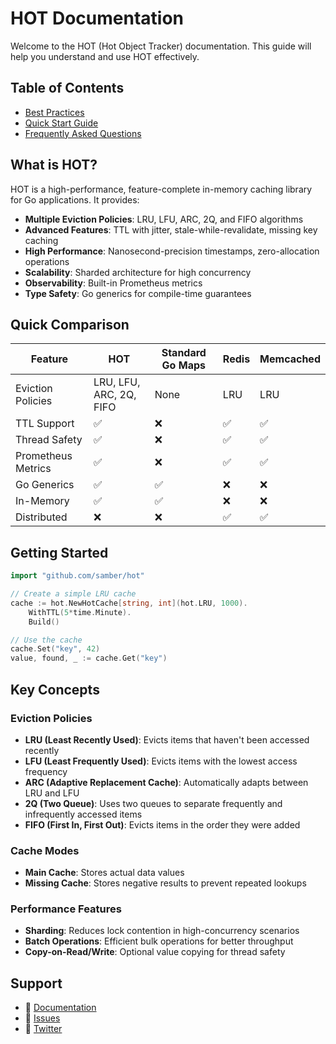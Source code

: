 # HOT Documentation

Welcome to the HOT (Hot Object Tracker) documentation. This guide will help you understand and use HOT effectively.

## Table of Contents

- [Best Practices](./best-practices.md)
- [Quick Start Guide](./quickstart.md)
- [Frequently Asked Questions](./faq.md)

## What is HOT?

HOT is a high-performance, feature-complete in-memory caching library for Go applications. It provides:

- **Multiple Eviction Policies**: LRU, LFU, ARC, 2Q, and FIFO algorithms
- **Advanced Features**: TTL with jitter, stale-while-revalidate, missing key caching
- **High Performance**: Nanosecond-precision timestamps, zero-allocation operations
- **Scalability**: Sharded architecture for high concurrency
- **Observability**: Built-in Prometheus metrics
- **Type Safety**: Go generics for compile-time guarantees

## Quick Comparison

| Feature            | HOT                     | Standard Go Maps | Redis | Memcached |
| ------------------ | ----------------------- | ---------------- | ----- | --------- |
| Eviction Policies  | LRU, LFU, ARC, 2Q, FIFO | None             | LRU   | LRU       |
| TTL Support        | ✅                       | ❌                | ✅     | ✅         |
| Thread Safety      | ✅                       | ❌                | ✅     | ✅         |
| Prometheus Metrics | ✅                       | ❌                | ✅     | ✅         |
| Go Generics        | ✅                       | ✅                | ❌     | ❌         |
| In-Memory          | ✅                       | ✅                | ❌     | ❌         |
| Distributed        | ❌                       | ❌                | ✅     | ✅         |

## Getting Started

```go
import "github.com/samber/hot"

// Create a simple LRU cache
cache := hot.NewHotCache[string, int](hot.LRU, 1000).
    WithTTL(5*time.Minute).
    Build()

// Use the cache
cache.Set("key", 42)
value, found, _ := cache.Get("key")
```

## Key Concepts

### Eviction Policies
- **LRU (Least Recently Used)**: Evicts items that haven't been accessed recently
- **LFU (Least Frequently Used)**: Evicts items with the lowest access frequency
- **ARC (Adaptive Replacement Cache)**: Automatically adapts between LRU and LFU
- **2Q (Two Queue)**: Uses two queues to separate frequently and infrequently accessed items
- **FIFO (First In, First Out)**: Evicts items in the order they were added

### Cache Modes
- **Main Cache**: Stores actual data values
- **Missing Cache**: Stores negative results to prevent repeated lookups

### Performance Features
- **Sharding**: Reduces lock contention in high-concurrency scenarios
- **Batch Operations**: Efficient bulk operations for better throughput
- **Copy-on-Read/Write**: Optional value copying for thread safety

## Support

- 📖 [Documentation](https://github.com/samber/hot)
- 🐛 [Issues](https://github.com/samber/hot/issues)
- 📧 [Twitter](https://twitter.com/samuelberthe)
